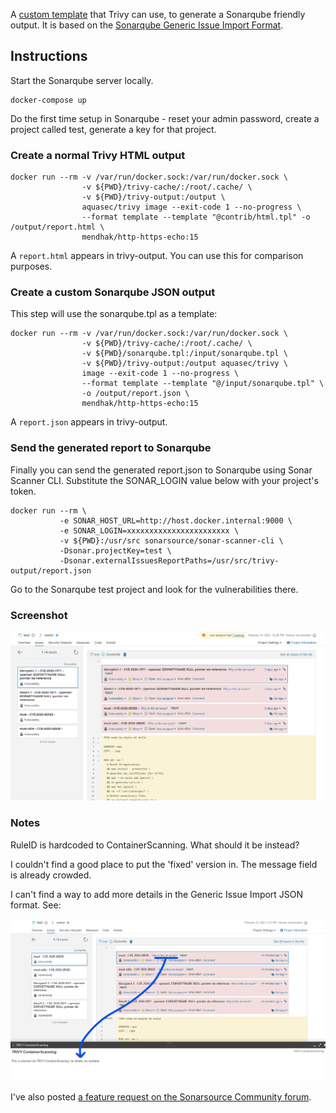 A [custom template](sonarqube.tpl) that Trivy can use, to generate a Sonarqube friendly output.  It is based on the [Sonarqube Generic Issue Import Format](https://docs.sonarqube.org/latest/analysis/generic-issue/). 

## Instructions

Start the Sonarqube server locally.

    docker-compose up

Do the first time setup in Sonarqube - reset your admin password, create a project called test, generate a key for that project. 

### Create a normal Trivy HTML output

```
docker run --rm -v /var/run/docker.sock:/var/run/docker.sock \
                -v ${PWD}/trivy-cache/:/root/.cache/ \
                -v ${PWD}/trivy-output:/output \
                aquasec/trivy image --exit-code 1 --no-progress \
                --format template --template "@contrib/html.tpl" -o /output/report.html \
                mendhak/http-https-echo:15
```
A `report.html` appears in trivy-output.  You can use this for comparison purposes. 

### Create a custom Sonarqube JSON output

This step will use the sonarqube.tpl as a template:

```
docker run --rm -v /var/run/docker.sock:/var/run/docker.sock \
                -v ${PWD}/trivy-cache/:/root/.cache/ \
                -v ${PWD}/sonarqube.tpl:/input/sonarqube.tpl \
                -v ${PWD}/trivy-output:/output aquasec/trivy \
                image --exit-code 1 --no-progress \
                --format template --template "@/input/sonarqube.tpl" \
                -o /output/report.json \
                mendhak/http-https-echo:15
```

A `report.json` appears in trivy-output. 

### Send the generated report to Sonarqube

Finally you can send the generated report.json to Sonarqube using Sonar Scanner CLI.  Substitute the SONAR_LOGIN value below with your project's token.  

```
docker run --rm \
           -e SONAR_HOST_URL=http://host.docker.internal:9000 \
           -e SONAR_LOGIN=xxxxxxxxxxxxxxxxxxxxxxx \
           -v ${PWD}:/usr/src sonarsource/sonar-scanner-cli \
           -Dsonar.projectKey=test \
           -Dsonar.externalIssuesReportPaths=/usr/src/trivy-output/report.json 
```
Go to the Sonarqube test project and look for the vulnerabilities there. 

### Screenshot

![img](screenshots/screenshot.png)

### Notes

RuleID is hardcoded to ContainerScanning.  What should it be instead?

I couldn't find a good place to put the 'fixed' version in.  The message field is already crowded. 

I can't find a way to add more details in the Generic Issue Import JSON format.  See:

![no details](screenshots/screenshot2.png)

I've also posted [a feature request on the Sonarsource Community forum](https://community.sonarsource.com/t/add-the-ability-to-populate-the-rules-details-panel-when-using-the-generic-issue-import-format/38702).  

